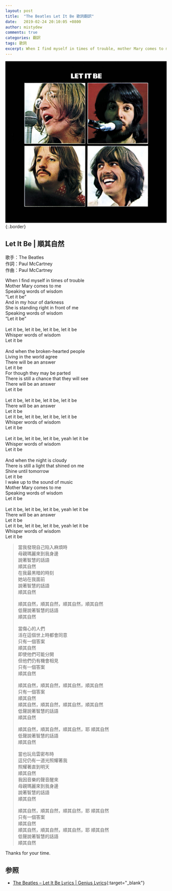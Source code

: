 ```yaml
---
layout: post
title:  "The Beatles Let It Be 歌詞翻訳"
date:   2019-02-24 20:10:05 +0800
author: mistydew
comments: true
categories: 翻訳
tags: 歌詞
excerpt: When I find myself in times of trouble, mother Mary comes to me, speaking words of wisdom, Let it be.
---
```

![Let It Be](/images/cover/misc/Let%20It%20Be.jpg){:.border}

## Let It Be | 順其自然

歌手：The Beatles<br>
作詞：Paul McCartney<br>
作曲：Paul McCartney

<div class="lyric-original">
<p>
When I find myself in times of trouble<br>
Mother Mary comes to me<br>
Speaking words of wisdom<br>
“Let it be”<br>
And in my hour of darkness<br>
She is standing right in front of me<br>
Speaking words of wisdom<br>
“Let it be”<br>
<br>
Let it be, let it be, let it be, let it be<br>
Whisper words of wisdom<br>
Let it be<br>
<br>
And when the broken-hearted people<br>
Living in the world agree<br>
There will be an answer<br>
Let it be<br>
For though they may be parted<br>
There is still a chance that they will see<br>
There will be an answer<br>
Let it be<br>
<br>
Let it be, let it be, let it be, let it be<br>
There will be an answer<br>
Let it be<br>
Let it be, let it be, let it be, let it be<br>
Whisper words of wisdom<br>
Let it be<br>
<br>
Let it be, let it be, let it be, yeah let it be<br>
Whisper words of wisdom<br>
Let it be<br>
<br>
And when the night is cloudy<br>
There is still a light that shined on me<br>
Shine until tomorrow<br>
Let it be<br>
I wake up to the sound of music<br>
Mother Mary comes to me<br>
Speaking words of wisdom<br>
Let it be<br>
<br>
Let it be, let it be, let it be, yeah let it be<br>
There will be an answer<br>
Let it be<br>
Let it be, let it be, let it be, yeah let it be<br>
Whisper words of wisdom<br>
Let it be
</p>
</div>

<div class="lyric-translation">
<blockquote>
當我發現自己陷入麻煩時<br>
母親瑪麗來到我身邊<br>
說著智慧的話語<br>
順其自然<br>
在我最黑暗的時刻<br>
她站在我面前<br>
說著智慧的話語<br>
順其自然<br>
<br>
順其自然，順其自然，順其自然，順其自然<br>
低聲說著智慧的話語<br>
順其自然<br>
<br>
當傷心的人們<br>
活在這個世上時都會同意<br>
只有一個答案<br>
順其自然<br>
即使他們可能分開<br>
但他們仍有機會相見<br>
只有一個答案<br>
順其自然<br>
<br>
順其自然，順其自然，順其自然，順其自然<br>
只有一個答案<br>
順其自然<br>
順其自然，順其自然，順其自然，順其自然<br>
低聲說著智慧的話語<br>
順其自然<br>
<br>
順其自然，順其自然，順其自然，耶 順其自然<br>
低聲說著智慧的話語<br>
順其自然<br>
<br>
當也玩烏雲密布時<br>
這兒仍有一道光照耀著我<br>
照耀著直到明天<br>
順其自然<br>
我因音樂的聲音醒來<br>
母親瑪麗來到我身邊<br>
說著智慧的話語<br>
順其自然<br>
<br>
順其自然，順其自然，順其自然，耶 順其自然<br>
只有一個答案<br>
順其自然<br>
順其自然，順其自然，順其自然，耶 順其自然<br>
低聲說著智慧的話語<br>
順其自然
</blockquote>
</div>

Thanks for your time.

## 参照

* [The Beatles – Let It Be Lyrics \| Genius Lyrics](https://genius.com/The-beatles-let-it-be-lyrics){:target="_blank"}
